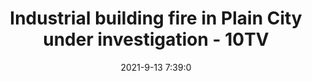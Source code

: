 ---
"title": "Industrial building fire in Plain City under investigation - 10TV"
"date": "2021-9-13 7:39:0"
"feed_name": "GOOGLENEWSINDUSTRIAL"
"feed_website": "https://news.google.com/search?q=industrial%2Bincident&hl=en-US&gl=US&ceid=US:en"
"feed_rss": "https://news.google.com/rss/search?q=industrial%2Bincident&hl=en-US&gl=US&ceid=US:en"
"link": "https://www.10tv.com/article/news/local/fire-leaves-building-vehicles-damaged-in-plain-city/530-96acea55-1f8c-4a16-a531-fb073a5260e8"
"file": "_posts/2021-1-1-2dc677d354d05af177813558cca82cbd5f484d2f.md"
"accident": "1"
"drilling": "1"
"dead": ""
"injured": ""
---